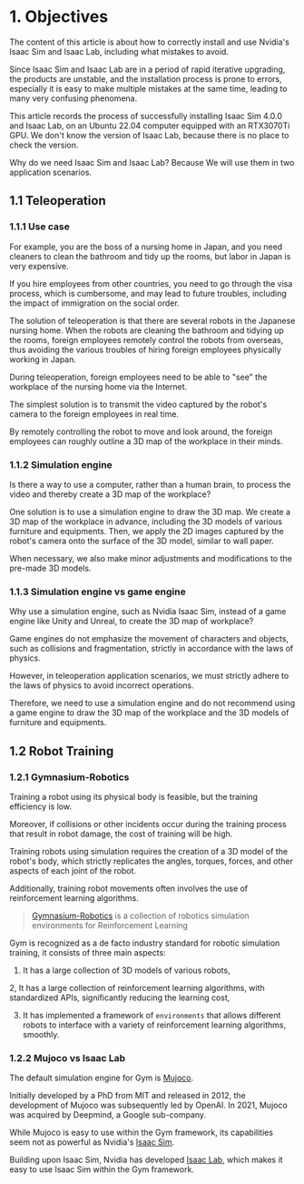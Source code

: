 # 1. Objectives

The content of this article is about how to correctly install and use Nvidia's Isaac Sim and Isaac Lab, including what mistakes to avoid. 

Since Isaac Sim and Isaac Lab are in a period of rapid iterative upgrading, the products are unstable, and the installation process is prone to errors, especially it is easy to make multiple mistakes at the same time, leading to many very confusing phenomena.

This article records the process of successfully installing Isaac Sim 4.0.0 and Isaac Lab, on an Ubuntu 22.04 computer equipped with an RTX3070Ti GPU. We don't know the version of Isaac Lab, because there is no place to check the version.

Why do we need Isaac Sim and Isaac Lab? Because We will use them in two application scenarios.

## 1.1 Teleoperation

### 1.1.1 Use case

For example, you are the boss of a nursing home in Japan, and you need cleaners to clean the bathroom and tidy up the rooms, but labor in Japan is very expensive. 

If you hire employees from other countries, you need to go through the visa process, which is cumbersome, and may lead to future troubles, including the impact of immigration on the social order.

The solution of teleoperation is that there are several robots in the Japanese nursing home. When the robots are cleaning the bathroom and tidying up the rooms, foreign employees remotely control the robots from overseas, thus avoiding the various troubles of hiring foreign employees physically working in Japan.

During teleoperation, foreign employees need to be able to "see" the workplace of the nursing home via the Internet.

The simplest solution is to transmit the video captured by the robot's camera to the foreign employees in real time.

By remotely controlling the robot to move and look around, the foreign employees can roughly outline a 3D map of the workplace in their minds.

### 1.1.2 Simulation engine

Is there a way to use a computer, rather than a human brain, to process the video and thereby create a 3D map of the workplace?

One solution is to use a simulation engine to draw the 3D map. We create a 3D map of the workplace in advance, including the 3D models of various furniture and equipments. Then, we apply the 2D images captured by the robot's camera onto the surface of the 3D model, similar to wall paper.

When necessary, we also make minor adjustments and modifications to the pre-made 3D models. 

### 1.1.3 Simulation engine vs game engine

Why use a simulation engine, such as Nvidia Isaac Sim, instead of a game engine like Unity and Unreal, to create the 3D map of workplace?

Game engines do not emphasize the movement of characters and objects, such as collisions and fragmentation, strictly in accordance with the laws of physics.

However, in teleoperation application scenarios, we must strictly adhere to the laws of physics to avoid incorrect operations.

Therefore, we need to use a simulation engine and do not recommend using a game engine to draw the 3D map of the workplace and the 3D models of furniture and equipments.


## 1.2 Robot Training

### 1.2.1 Gymnasium-Robotics

Training a robot using its physical body is feasible, but the training efficiency is low. 

Moreover, if collisions or other incidents occur during the training process that result in robot damage, the cost of training will be high.

Training robots using simulation requires the creation of a 3D model of the robot's body, which strictly replicates the angles, torques, forces, and other aspects of each joint of the robot. 

Additionally, training robot movements often involves the use of reinforcement learning algorithms.

> [Gymnasium-Robotics](https://robotics.farama.org/index.html) is a collection of robotics simulation environments for Reinforcement Learning

Gym is recognized as a de facto industry standard for robotic simulation training, it consists of three main aspects:

1. It has a large collection of 3D models of various robots,
   
2, It has a large collection of reinforcement learning algorithms, with standardized APIs, significantly reducing the learning cost,

3. It has implemented a framework of `environments` that allows different robots to interface with a variety of reinforcement learning algorithms, smoothly.

### 1.2.2 Mujoco vs Isaac Lab

The default simulation engine for Gym is [Mujoco](https://mujoco.org/). 

Initially developed by a PhD from MIT and released in 2012, the development of Mujoco was subsequently led by OpenAI. In 2021, Mujoco was acquired by Deepmind, a Google sub-company. 

While Mujoco is easy to use within the Gym framework, its capabilities seem not as powerful as Nvidia's [Isaac Sim](https://developer.nvidia.com/isaac/sim). 

Building upon Isaac Sim, Nvidia has developed [Isaac Lab](https://developer.nvidia.com/isaac/sim#isaac-lab), which makes it easy to use Isaac Sim within the Gym framework.

